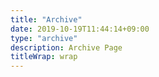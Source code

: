 ```yaml
---
title: "Archive"
date: 2019-10-19T11:44:14+09:00
type: "archive"
description: Archive Page
titleWrap: wrap
---
```

